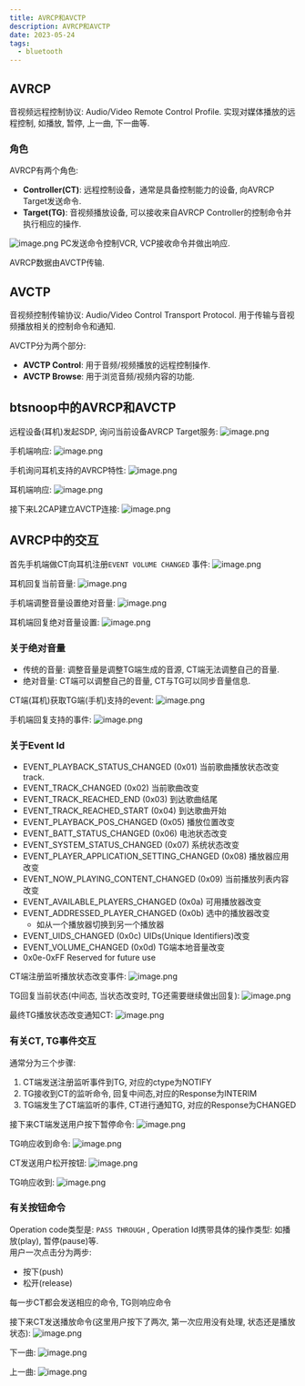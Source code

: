 ```yaml
---
title: AVRCP和AVCTP
description: AVRCP和AVCTP
date: 2023-05-24
tags:
  - bluetooth
---
```


## AVRCP
音视频远程控制协议: Audio/Video Remote Control Profile.
实现对媒体播放的远程控制, 如播放, 暂停, 上一曲, 下一曲等.

### 角色
AVRCP有两个角色:
- **Controller(CT)**: 远程控制设备，通常是具备控制能力的设备, 向AVRCP Target发送命令.
- **Target(TG)**: 音视频播放设备, 可以接收来自AVRCP Controller的控制命令并执行相应的操作.

![image.png](https://cdn.jsdelivr.net/gh/zabbits/cdn@main/picgo/20230525001441.png)
PC发送命令控制VCR, VCP接收命令并做出响应.

AVRCP数据由AVCTP传输.

## AVCTP
音视频控制传输协议: Audio/Video Control Transport Protocol.
用于传输与音视频播放相关的控制命令和通知.

AVCTP分为两个部分:
- **AVCTP Control**: 用于音频/视频播放的远程控制操作.
- **AVCTP Browse**: 用于浏览音频/视频内容的功能.

## btsnoop中的AVRCP和AVCTP
远程设备(耳机)发起SDP, 询问当前设备AVRCP Target服务:
![image.png](https://cdn.jsdelivr.net/gh/zabbits/cdn@main/picgo/20230525003301.png)

手机端响应:
![image.png](https://cdn.jsdelivr.net/gh/zabbits/cdn@main/picgo/20230525003405.png)

手机询问耳机支持的AVRCP特性:
![image.png](https://cdn.jsdelivr.net/gh/zabbits/cdn@main/picgo/20230525003608.png)

耳机端响应:
![image.png](https://cdn.jsdelivr.net/gh/zabbits/cdn@main/picgo/20230525003742.png)

接下来L2CAP建立AVCTP连接:
![image.png](https://cdn.jsdelivr.net/gh/zabbits/cdn@main/picgo/20230525004036.png)


## AVRCP中的交互

首先手机端做CT向耳机注册`EVENT VOLUME CHANGED` 事件:
![image.png](https://cdn.jsdelivr.net/gh/zabbits/cdn@main/picgo/20230529233900.png)

耳机回复当前音量:
![image.png](https://cdn.jsdelivr.net/gh/zabbits/cdn@main/picgo/20230529233957.png)

手机端调整音量设置绝对音量:
![image.png](https://cdn.jsdelivr.net/gh/zabbits/cdn@main/picgo/20230529234054.png)

耳机端回复绝对音量设置:
![image.png](https://cdn.jsdelivr.net/gh/zabbits/cdn@main/picgo/20230529234134.png)

### 关于绝对音量
- 传统的音量: 调整音量是调整TG端生成的音源,  CT端无法调整自己的音量.
- 绝对音量: CT端可以调整自己的音量, CT与TG可以同步音量信息.


CT端(耳机)获取TG端(手机)支持的event:
![image.png](https://cdn.jsdelivr.net/gh/zabbits/cdn@main/picgo/20230528233407.png)

手机端回复支持的事件:
![image.png](https://cdn.jsdelivr.net/gh/zabbits/cdn@main/picgo/20230530221054.png)


### 关于Event Id
- EVENT_PLAYBACK_STATUS_CHANGED (0x01) 当前歌曲播放状态改变
track.
- EVENT_TRACK_CHANGED (0x02) 当前歌曲改变
- EVENT_TRACK_REACHED_END (0x03) 到达歌曲结尾
- EVENT_TRACK_REACHED_START (0x04) 到达歌曲开始
- EVENT_PLAYBACK_POS_CHANGED (0x05) 播放位置改变
- EVENT_BATT_STATUS_CHANGED (0x06) 电池状态改变
- EVENT_SYSTEM_STATUS_CHANGED (0x07) 系统状态改变
- EVENT_PLAYER_APPLICATION_SETTING_CHANGED (0x08) 播放器应用改变
- EVENT_NOW_PLAYING_CONTENT_CHANGED (0x09) 当前播放列表内容改变
- EVENT_AVAILABLE_PLAYERS_CHANGED (0x0a) 可用播放器改变
- EVENT_ADDRESSED_PLAYER_CHANGED (0x0b) 选中的播放器改变
  - 如从一个播放器切换到另一个播放器
- EVENT_UIDS_CHANGED (0x0c) UIDs(Unique Identifiers)改变
- EVENT_VOLUME_CHANGED (0x0d) TG端本地音量改变
- 0x0e-0xFF Reserved for future use

CT端注册监听播放状态改变事件:
![image.png](https://cdn.jsdelivr.net/gh/zabbits/cdn@main/picgo/20230530221306.png)

TG回复当前状态(中间态, 当状态改变时, TG还需要继续做出回复):
![image.png](https://cdn.jsdelivr.net/gh/zabbits/cdn@main/picgo/20230530221341.png)

最终TG播放状态改变通知CT:
![image.png](https://cdn.jsdelivr.net/gh/zabbits/cdn@main/picgo/20230530221523.png)

### 有关CT, TG事件交互
通常分为三个步骤:
1. CT端发送注册监听事件到TG, 对应的ctype为NOTIFY
2. TG接收到CT的监听命令, 回复中间态,对应的Response为INTERIM
3. TG端发生了CT端监听的事件, CT进行通知TG, 对应的Response为CHANGED

接下来CT端发送用户按下暂停命令:
![image.png](https://cdn.jsdelivr.net/gh/zabbits/cdn@main/picgo/20230530222333.png)

TG响应收到命令:
![image.png](https://cdn.jsdelivr.net/gh/zabbits/cdn@main/picgo/20230530222357.png)

CT发送用户松开按钮:
![image.png](https://cdn.jsdelivr.net/gh/zabbits/cdn@main/picgo/20230530222420.png)

TG响应收到:
![image.png](https://cdn.jsdelivr.net/gh/zabbits/cdn@main/picgo/20230530222435.png)

### 有关按钮命令
Operation code类型是: `PASS THROUGH` , Operation Id携带具体的操作类型: 如播放(play), 暂停(pause)等.  
用户一次点击分为两步:
- 按下(push)
- 松开(release)

每一步CT都会发送相应的命令, TG则响应命令


接下来CT发送播放命令(这里用户按下了两次, 第一次应用没有处理, 状态还是播放状态):
![image.png](https://cdn.jsdelivr.net/gh/zabbits/cdn@main/picgo/20230530223522.png)

下一曲:
![image.png](https://cdn.jsdelivr.net/gh/zabbits/cdn@main/picgo/20230530223628.png)

上一曲:
![image.png](https://cdn.jsdelivr.net/gh/zabbits/cdn@main/picgo/20230530223654.png)
